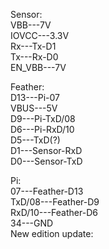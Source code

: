 Sensor:  
VBB---7V  
IOVCC---3.3V  
Rx---Tx-D1  
Tx---Rx-D0  
EN_VBB---7V    
   
Feather:   
D13---Pi-07   
VBUS---5V     
D9---Pi-TxD/08   
D6---Pi-RxD/10   
D5---TxD(?)   
D1---Sensor-RxD   
D0---Sensor-TxD     
   
Pi:    
07---Feather-D13    
TxD/08---Feather-D9   
RxD/10---Feather-D6   
34---GND     
New edition update:
